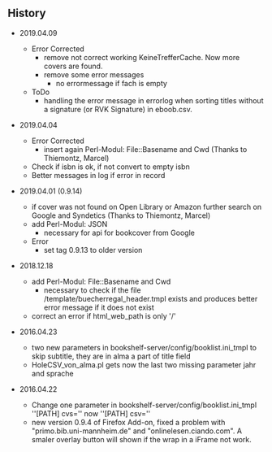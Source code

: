 ## History
- 2019.04.09
  - Error Corrected
    - remove not correct working KeineTrefferCache. Now more covers are found.
    - remove some error messages
      - no errormessage if fach is empty
  - ToDo
    - handling the error message in errorlog when sorting titles without a signature (or RVK Signature) in eboob.csv.

- 2019.04.04
  - Error Corrected
    - insert again Perl-Modul: File::Basename and Cwd (Thanks to Thiemontz, Marcel)
  - Check if isbn is ok, if not convert to empty isbn
  - Better messages in log if error in record

- 2019.04.01 (0.9.14)
  - if cover was not found on Open Library or Amazon further search on Google and Syndetics (Thanks to Thiemontz, Marcel)
  - add Perl-Modul: JSON
    - necessary for api for bookcover from Google
  - Error
    - set tag 0.9.13 to older version

- 2018.12.18
  - add Perl-Modul: File::Basename and Cwd
    - necessary to check if the file /template/buecherregal_header.tmpl exists and produces better error message if it does not exist
  - correct an error if html_web_path is only '/'

- 2016.04.23
  - two new parameters in bookshelf-server/config/booklist.ini_tmpl to skip subtitle, they are in alma a part of title field
  - HoleCSV_von_alma.pl gets now the last two missing parameter jahr and sprache

- 2016.04.22
  - Change one parameter in bookshelf-server/config/booklist.ini_tmpl ''[PATH] cvs='' now ''[PATH] csv=''
  - new version 0.9.4 of Firefox Add-on, fixed a problem with "primo.bib.uni-mannheim.de" and "onlinelesen.ciando.com". A smaler overlay button will shown if the wrap in a iFrame not work.
